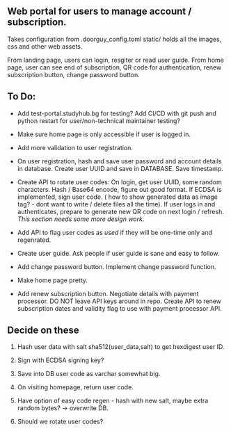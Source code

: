 ## Web portal for users to manage account / subscription.

Takes configuration from .doorguy_config.toml
static/ holds all the images, css and other web assets.

From landing page, users can login, resgiter or read user guide.
From home page, user can see end of subscription, QR code for authentication, 
renew subscription button, change password button.

## To Do:

- Add test-portal.studyhub.bg for testing? Add CI/CD with git push and python restart for user/non-technical maintainer testing?

- Make sure home page is only accessible if user is logged in.

- Add more validation to user registration.

- On user registration, hash and save user password and account details in database. 
Create user UUID and save in DATABASE. Save timestamp.

- Create API to rotate user codes:
On login, get user UUID, some random characters. Hash / Base64 encode, figure out good format.
If ECDSA is implemented, sign user code. ( how to show generated data as image tag? - dont want to write / delete files all the time). If user logs in and authenticates, prepare to generate new QR code on next login / refresh. *This section needs some more design work.*

- Add API to flag user codes as *used* if they will be one-time only and regenrated.

- Create user guide. Ask people if user guide is sane and easy to follow.

- Add change password button. Implement change password function.

- Make home page pretty.

- Add renew subscription button. Negotiate details with payment processor. DO NOT leave API keys around in repo. Create API to renew subscription dates and validity flag to use with payment processor API. 


## Decide on these 

1. Hash user data with salt sha512(user_data,salt) to get hexdigest user ID.

2. Sign with ECDSA signing key?

3. Save into DB user code as varchar somewhat big.

4. On visiting homepage, return user code.

5. Have option of easy code regen - hash with new salt, maybe extra random bytes? -> overwrite DB.

6. Should we rotate user codes? 
